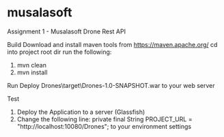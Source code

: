 # musalasoft
Assignment 1 - Musalasoft Drone Rest API

Build
Download and install maven tools from  https://maven.apache.org/
cd into project root dir
run the following:
1. mvn clean
2. mvn install

Run
Deploy Drones\target\Drones-1.0-SNAPSHOT.war to your web server

Test
1. Deploy the Application to a server (Glassfish)
2. Change the following line:
private final String PROJECT_URL = "http://localhost:10080/Drones";
to your environment settings
